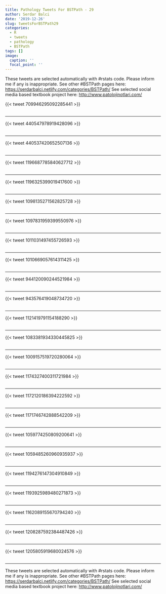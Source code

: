 ```yaml
---
title: Pathology Tweets For BSTPath - 29
author: Serdar Balci
date: '2019-12-26'
slug: tweetsForBSTPath29
categories:
  - R
  - tweets
  - pathology
  - BSTPath
tags: []
image:
  caption: ''
  focal_point: ''
---
```



These tweets are selected automatically with #rstats code. Please inform me if any is inappropriate.
See other #BSTPath pages here: https://serdarbalci.netlify.com/categories/BSTPath/ 
See selected social media based textbook project here: http://www.patolojinotlari.com/

{{< tweet 709946295092285441 >}}
<br>
<br>
<hr>
{{< tweet 440547978919428096 >}}
<br>
<br>
<hr>
{{< tweet 440537420652507136 >}}
<br>
<br>
<hr>
{{< tweet 1196687785840627712 >}}
<br>
<br>
<hr>
{{< tweet 1196325399019417600 >}}
<br>
<br>
<hr>
{{< tweet 1098135271562825728 >}}
<br>
<br>
<hr>
{{< tweet 1097831959399550976 >}}
<br>
<br>
<hr>
{{< tweet 1011031497455726593 >}}
<br>
<br>
<hr>
{{< tweet 1010669057614311425 >}}
<br>
<br>
<hr>
{{< tweet 944120090244521984 >}}
<br>
<br>
<hr>
{{< tweet 943576419048734720 >}}
<br>
<br>
<hr>
{{< tweet 1121419791154188290 >}}
<br>
<br>
<hr>
{{< tweet 1083381934330445825 >}}
<br>
<br>
<hr>
{{< tweet 1009157519720280064 >}}
<br>
<br>
<hr>
{{< tweet 1174327400311721984 >}}
<br>
<br>
<hr>
{{< tweet 1172120186394222592 >}}
<br>
<br>
<hr>
{{< tweet 1171746742888542209 >}}
<br>
<br>
<hr>
{{< tweet 1059774250809200641 >}}
<br>
<br>
<hr>
{{< tweet 1059485260960935937 >}}
<br>
<br>
<hr>
{{< tweet 1194276147304910849 >}}
<br>
<br>
<hr>
{{< tweet 1193925989480271873 >}}
<br>
<br>
<hr>
{{< tweet 1162089155670794240 >}}
<br>
<br>
<hr>
{{< tweet 1208287592384487426 >}}
<br>
<br>
<hr>
{{< tweet 1205805919680024576 >}}
<br>
<br>
<hr>


These tweets are selected automatically with #rstats code. Please inform me if any is inappropriate.
See other #BSTPath pages here: https://serdarbalci.netlify.com/categories/BSTPath/ 
See selected social media based textbook project here: http://www.patolojinotlari.com/
